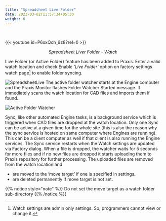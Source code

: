 ```yaml
---
title: "Spreadsheet Live Folder"
date: 2023-03-02T11:57:34+05:30
weight: 6
---
```


<!--<div style="text-align: center">{{< video src="/videos/5. Job Spreadsheet/5.6 Spreadsheet_LiveFolder/watch.mp4" type="video/mp4" >}}</div>-->

&nbsp;
&nbsp;

{{< youtube id=P6oxQch_9z8?rel=0 >}}

*<div style="text-align: center">Spreadsheet Liver Folder - Watch</div>*


Live Folder (or Active Folder) feature has been added to Praxis. Enter a valid watch location and check Enable *'Live Folder'* option on factory settings watch page[^1] to enable folder syncing.

![SpreadsheetLive](/images/SpreadsheetLive.png)
The active folder watcher starts at the Engine computer and the Praxis Monitor flashes Folder Watcher Started message. It immediately scans the watch location for CAD files and imports them if found.

![Active Folder Watcher](/images/ActiveFolderWatcher.png)

Sync, like other automated Engine tasks, is a background service which is triggered when CAD files are dropped at the watch location. Only one Sync can be active at a given time for the whole site (this is also the reason why the sync service is hosted on same computer where Engines are running). This can be a client computer as well if that client is also running the Engine services. The Sync service restarts when the Watch settings are updated via Factory dialog.
When a file is dropped, the watcher waits  for 5 seconds for more files and if no new files are dropped it starts uploading them to Praxis repository for further processing. The uploaded files are removed from the watch location and 
- are moved to the ‘move target’ if one is specified in settings.
- are deleted permanently if move target is not set.

{{% notice style="note" %}}
Do not set the move target as a watch folder sub-directory
{{% /notice %}}

[^1]: Watch settings are admin only settings. So, programmers cannot view or change it.  